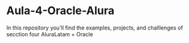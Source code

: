 # Aula-4-Oracle-Alura
In this repository you'll find the examples, projects, and challlenges of secction four  AluraLatam + Oracle
